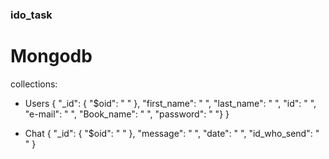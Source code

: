 ### ido_task

# Mongodb

collections:
* Users {
    "_id": {
        "$oid": " "
    },
    "first_name": " ",
    "last_name": " ",
    "id": " ",
    "e-mail": " ",
    "Book_name": " ",
    "password": " "}
    }

* Chat {
    "_id": {
        "$oid": " "
    },
    "message": " ", 
    "date": " ",
    "id_who_send": " "
}
